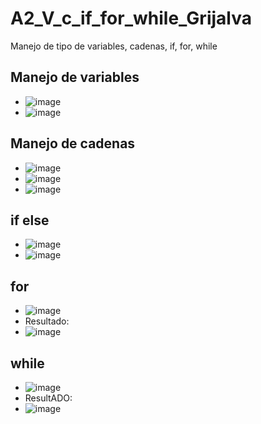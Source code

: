 # A2_V_c_if_for_while_Grijalva
Manejo de tipo de variables, cadenas, if, for, while
## Manejo de variables
- ![image](https://github.com/user-attachments/assets/1a731da1-f806-41c0-b7d1-6f0fcfec366c)
- ![image](https://github.com/user-attachments/assets/90a0f859-8b34-4af0-89ab-4a25de6aa315)
## Manejo de cadenas
- ![image](https://github.com/user-attachments/assets/f3071d7d-ed6c-48b7-8353-b708141a6ba8)
- ![image](https://github.com/user-attachments/assets/7d9b1305-87cf-492a-9a21-3a75e144012f)
- ![image](https://github.com/user-attachments/assets/6781f3de-c9a4-4a20-9a6d-88eb5b50abec)
## if else
- ![image](https://github.com/user-attachments/assets/7bbc5ebd-7a32-4855-8f8a-30147e34a1da)
- ![image](https://github.com/user-attachments/assets/9454c298-8985-4704-b30e-42fc6a092ac7)
## for
- ![image](https://github.com/user-attachments/assets/8c95f981-34eb-4080-b92e-883cf0442f13)
- Resultado:
- ![image](https://github.com/user-attachments/assets/a7f7029e-dffc-4f42-9f7e-4402b7030e16)
## while
- ![image](https://github.com/user-attachments/assets/b283fdfe-19ab-4595-a7fe-4f358e2f53f6)
- ResultADO:
- ![image](https://github.com/user-attachments/assets/adeefab4-2901-49ca-96e3-0bc9989fa5b8)
